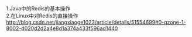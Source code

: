 1.Java中的Redis的基本操作<br>
2.在Linux中对Redis的直接操作<br>
http://blog.csdn.net/jiangxiaoge1023/article/details/51554699#0-qzone-1-8002-d020d2d2a4e8d1a374a433f596ad1440
